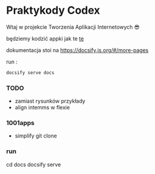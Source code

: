# Praktykody Codex
Wtaj w projekcie Tworzenia Aplikacji Internetowych 😎

będziemy kodzić appki jak te [te](https://praktykody.github.io/1001apps/)

dokumentacja stoi na 
https://docsify.js.org/#/more-pages

run : 
```bash
docsify serve docs
```
###  TODO
- zamiast rysunków przykłady
- align intemms w flexie

### 1001apps
- simplify git clone


### run 
cd docs
docsify serve